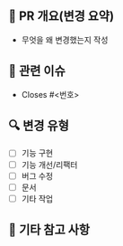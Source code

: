 ## 📌 PR 개요(변경 요약)
- 무엇을 왜 변경했는지 작성

## 🔗 관련 이슈
- Closes #<번호>

## 🔍 변경 유형
- [ ] 기능 구현
- [ ] 기능 개선/리팩터
- [ ] 버그 수정
- [ ] 문서
- [ ] 기타 작업 

## 📝 기타 참고 사항


